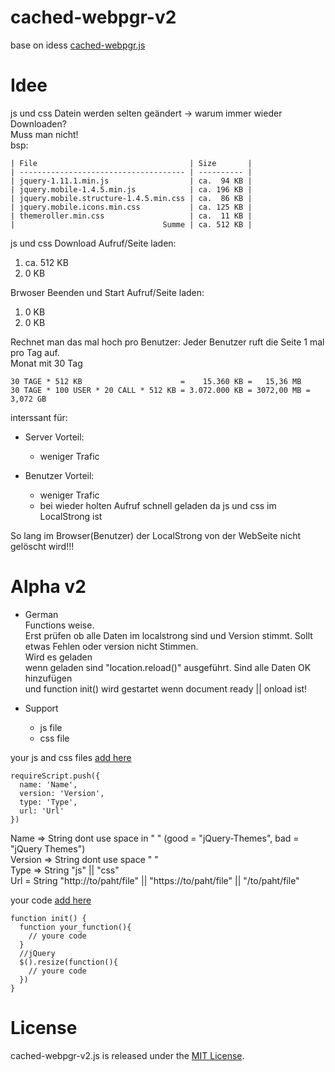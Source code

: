 # cached-webpgr-v2
base on idess [cached-webpgr.js](https://github.com/webpgr/cached-webpgr.js)

# Idee
js und css Datein werden selten geändert -> warum immer wieder Downloaden?<br>
Muss man nicht!<br>
bsp:<br>
```
| File                                  | Size       |
| ------------------------------------- | ---------- |
| jquery-1.11.1.min.js                  | ca.  94 KB |
| jquery.mobile-1.4.5.min.js            | ca. 196 KB |
| jquery.mobile.structure-1.4.5.min.css | ca.  86 KB |
| jquery.mobile.icons.min.css           | ca. 125 KB |
| themeroller.min.css                   | ca.  11 KB |
|                                 Summe | ca. 512 KB |
```
js und css Download
Aufruf/Seite laden:
1. ca. 512 KB
2. 0 KB

Brwoser Beenden und Start Aufruf/Seite laden:
1. 0 KB
2. 0 KB

Rechnet man das mal hoch pro Benutzer:
Jeder Benutzer ruft die Seite 1 mal pro Tag auf.<br>
Monat mit 30 Tag<br>
```
30 TAGE * 512 KB                      =    15.360 KB =   15,36 MB
30 TAGE * 100 USER * 20 CALL * 512 KB = 3.072.000 KB = 3072,00 MB = 3,072 GB
```
interssant für:<br>
* Server Vorteil:
  * weniger Trafic

* Benutzer Vorteil:
  * weniger Trafic
  * bei wieder holten Aufruf schnell geladen da js und css im LocalStrong ist

So lang im Browser(Benutzer) der LocalStrong von der WebSeite nicht gelöscht wird!!!

# Alpha v2
* German<br>
Functions weise.<br>
Erst prüfen ob alle Daten im localstrong sind und Version stimmt. Sollt etwas Fehlen oder version nicht Stimmen.<br>
Wird es geladen<br>
wenn geladen sind "location.reload()" ausgeführt.
Sind alle Daten OK hinzufügen<br>
und function init() wird gestartet wenn document ready || onload ist!<br>

* Support<br>
  * js file<br>
  * css file<br>

your js and css files [add here](https://github.com/WarManiac/cached-webpgr-v2/blob/main/cached-webpgr-v2.js#L10)
```
requireScript.push({
  name: 'Name',
  version: 'Version',
  type: 'Type',
  url: 'Url'
})
```
Name => String dont use space in " " (good = "jQuery-Themes", bad = "jQuery Themes")<br>
Version => String dont use space " "<br>
Type => String "js" || "css"<br>
Url = String "http://to/paht/file" || "https://to/paht/file" || "/to/paht/file"<br>

your code [add here](https://github.com/WarManiac/cached-webpgr-v2/blob/main/cached-webpgr-v2.js#L107)
```
function init() {
  function your_function(){
    // youre code
  }
  //jQuery
  $().resize(function(){
    // youre code
  })
}
```
# License
cached-webpgr-v2.js is released under the [MIT License](https://github.com/WarManiac/cached-webpgr-v2/blob/main/LICENSE).
